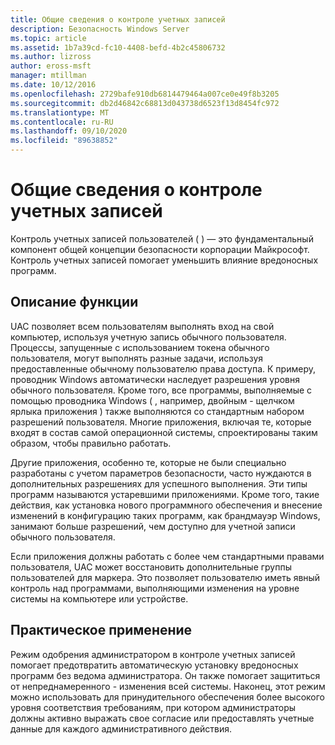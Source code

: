 ```yaml
---
title: Общие сведения о контроле учетных записей
description: Безопасность Windows Server
ms.topic: article
ms.assetid: 1b7a39cd-fc10-4408-befd-4b2c45806732
ms.author: lizross
author: eross-msft
manager: mtillman
ms.date: 10/12/2016
ms.openlocfilehash: 2729bafe910db6814479464a007ce0e49f8b3205
ms.sourcegitcommit: db2d46842c68813d043738d6523f13d8454fc972
ms.translationtype: MT
ms.contentlocale: ru-RU
ms.lasthandoff: 09/10/2020
ms.locfileid: "89638852"
---
```

# <a name="user-account-control-overview"></a>Общие сведения о контроле учетных записей
Контроль учетных записей пользователей \( \) — это фундаментальный компонент общей концепции безопасности корпорации Майкрософт.  Контроль учетных записей помогает уменьшить влияние вредоносных программ.

## <a name="feature-description"></a><a name="BKMK_OVER"></a>Описание функции
UAC позволяет всем пользователям выполнять вход на свой компьютер, используя учетную запись обычного пользователя. Процессы, запущенные с использованием токена обычного пользователя, могут выполнять разные задачи, используя предоставленные обычному пользователю права доступа. К примеру, проводник Windows автоматически наследует разрешения уровня обычного пользователя. Кроме того, все программы, выполняемые с помощью проводника Windows \( , например, двойным \- щелчком ярлыка приложения \) также выполняются со стандартным набором разрешений пользователя. Многие приложения, включая те, которые входят в состав самой операционной системы, спроектированы таким образом, чтобы правильно работать.

Другие приложения, особенно те, которые не были специально разработаны с учетом параметров безопасности, часто нуждаются в дополнительных разрешениях для успешного выполнения. Эти типы программ называются устаревшими приложениями. Кроме того, такие действия, как установка нового программного обеспечения и внесение изменений в конфигурацию таких программ, как брандмауэр Windows, занимают больше разрешений, чем доступно для учетной записи обычного пользователя.

Если приложения должны работать с более чем стандартными правами пользователя, UAC может восстановить дополнительные группы пользователей для маркера. Это позволяет пользователю иметь явный контроль над программами, выполняющими изменения на уровне системы на компьютере или устройстве.

## <a name="practical-applications"></a><a name="BKMK_APP"></a>Практическое применение
Режим одобрения администратором в контроле учетных записей помогает предотвратить автоматическую установку вредоносных программ без ведома администратора. Он также помогает защититься от непреднамеренного \- изменения всей системы. Наконец, этот режим можно использовать для принудительного обеспечения более высокого уровня соответствия требованиям, при котором администраторы должны активно выражать свое согласие или предоставлять учетные данные для каждого административного действия.



